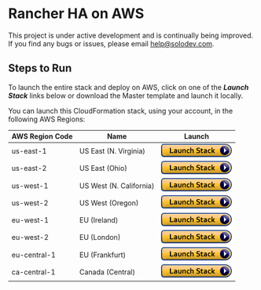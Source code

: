 ﻿# Rancher HA on AWS
This project is under active development and is continually being improved. If you find any bugs or issues, please email help@solodev.com.
 
 ## Steps to Run
To launch the entire stack and deploy on AWS, click on one of the ***Launch Stack*** links below or download the Master template and launch it locally.

You can launch this CloudFormation stack, using your account, in the following AWS Regions:

| AWS Region Code | Name | Launch |
| --- | --- | --- 
| us-east-1 |US East (N. Virginia)| [![cloudformation-launch-stack](images/cloudformation-launch-stack.png)](https://console.aws.amazon.com/cloudformation/home?region=us-east-1#/stacks/new?stackName=rancher&templateURL=https://s3.amazonaws.com/techcto-datacenter/aws/rancher-ha-cluster.yaml) |
| us-east-2 |US East (Ohio)| [![cloudformation-launch-stack](images/cloudformation-launch-stack.png)](https://console.aws.amazon.com/cloudformation/home?region=us-east-2#/stacks/new?stackName=rancher&templateURL=https://s3.amazonaws.com/techcto-datacenter/aws/rancher-ha-cluster.yaml) |
| us-west-1 |US West (N. California)| [![cloudformation-launch-stack](images/cloudformation-launch-stack.png)](https://console.aws.amazon.com/cloudformation/home?region=us-west-1#/stacks/new?stackName=rancher&templateURL=https://s3.amazonaws.com/techcto-datacenter/aws/rancher-ha-cluster.yaml) |
| us-west-2 |US West (Oregon)| [![cloudformation-launch-stack](images/cloudformation-launch-stack.png)](https://console.aws.amazon.com/cloudformation/home?region=us-west-2#/stacks/new?stackName=rancher&templateURL=https://s3.amazonaws.com/techcto-datacenter/aws/rancher-ha-cluster.yaml) |
| eu-west-1 |EU (Ireland)| [![cloudformation-launch-stack](images/cloudformation-launch-stack.png)](https://console.aws.amazon.com/cloudformation/home?region=eu-west-1#/stacks/new?stackName=rancher&templateURL=https://s3.amazonaws.com/techcto-datacenter/aws/rancher-ha-cluster.yaml) |
| eu-west-2 |EU (London)| [![cloudformation-launch-stack](images/cloudformation-launch-stack.png)](https://console.aws.amazon.com/cloudformation/home?region=eu-west-2#/stacks/new?stackName=rancher&templateURL=https://s3.amazonaws.com/techcto-datacenter/aws/rancher-ha-cluster.yaml) |
| eu-central-1 |EU (Frankfurt)| [![cloudformation-launch-stack](images/cloudformation-launch-stack.png)](https://console.aws.amazon.com/cloudformation/home?region=eu-central-1#/stacks/new?stackName=rancher&templateURL=https://s3.amazonaws.com/techcto-datacenter/aws/rancher-ha-cluster.yaml) |
| ca-central-1 |Canada (Central)| [![cloudformation-launch-stack](images/cloudformation-launch-stack.png)](https://console.aws.amazon.com/cloudformation/home?region=ca-central-1#/stacks/new?stackName=rancher&templateURL=https://s3.amazonaws.com/techcto-datacenter/aws/rancher-ha-cluster.yaml) |
